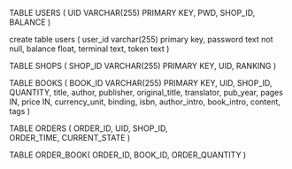 
TABLE USERS ( 
    UID VARCHAR(255) PRIMARY KEY, 
    PWD, SHOP_ID, BALANCE
)

create table users (
    user_id varchar(255) primary key,
    password text not null,
    balance float,
    terminal text,
    token text
)

TABLE SHOPS ( 
    SHOP_ID VARCHAR(255) PRIMARY KEY, 
    UID, RANKING
)


TABLE BOOKS ( 
    BOOK_ID VARCHAR(255) PRIMARY KEY, 
    UID, SHOP_ID, QUANTITY, 
    title, author, publisher, original_title, translator, pub_year, pages IN, price IN, currency_unit, binding, isbn, author_intro, book_intro, content, tags
)

TABLE ORDERS (
    ORDER_ID, 
    UID, SHOP_ID,  
    ORDER_TIME, CURRENT_STATE
)

TABLE ORDER_BOOK(
    ORDER_ID,
    BOOK_ID, 
    ORDER_QUANTITY
)